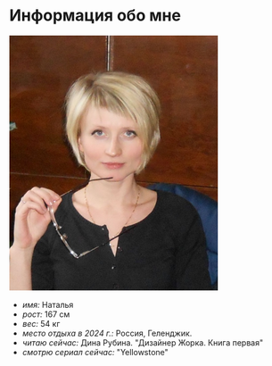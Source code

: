 # Информация обо мне
![Photo](image/photo.png)    
- *имя:* Наталья
- *рост:* 167 см
- *вес:* 54 кг
- *место отдыха в 2024 г.:* Россия, Геленджик.
- *читаю сейчас:* Дина Рубина. "Дизайнер Жорка. Книга первая"
- *смотрю сериал сейчас:* "Yellowstone"

